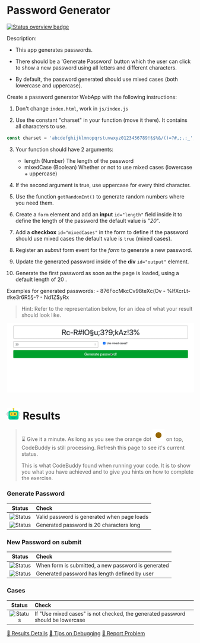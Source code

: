 # Password Generator
[![Status overview badge](../../blob/badges/.github/badges/main/badge.svg)](#-results)


Description:

- This app generates passwords.

- There should be a 'Generate Password' button which the user can click to show a new password using all letters and different characters.

- By default, the password generated should use mixed cases (both lowercase and uppercase).

Create a password generator WebApp with the following instructions:

1. Don't change `index.html`, work in `js/index.js`

2. Use the constant "charset" in your function (move it there). It contains all characters to use.

```javascript
const charset = 'abcdefghijklmnopqrstuvwxyz0123456789!§$%&/()=?#,;.:_';
```

3. Your function should have 2 arguments:

   - length (Number) The length of the password
   - mixedCase (Boolean) Whether or not to use mixed cases (lowercase + uppercase)

4. If the second argument is true, use uppercase for every third character.

5. Use the function `getRandomInt()` to generate random numbers where you need them.

6. Create a `form` element and add an **input** `id="length"` field inside it to define the length of the password the default value is "*20*".

7. Add a **checkbox** `id="mixedCases"` in the form to define if the password should use mixed cases the default value is `true` (mixed cases).

8. Register an *submit* form event for the *form* to generate a new password.

9. Update the generated password inside of the **div** `id="output"` element.

10. Generate the first password as soon as the page is loaded, using a default length of 20 .

Examples for generated passwords: - 876FocMkcCv98teXc(Ov - %lfXcrLt-#ke3r6R5§-? - Nd1Z\$yRx

> Hint: Refer to the representation below, for an idea of what your result should look like.

![demo](demo.gif)

[//]: # (autograding info start)
# <img src="https://github.com/DCI-EdTech/autograding-setup/raw/main/assets/bot-large.svg" alt="" data-canonical-src="https://github.com/DCI-EdTech/autograding-setup/raw/main/assets/bot-large.svg" height="31" /> Results
> ⌛ Give it a minute. As long as you see the orange dot ![processing](https://raw.githubusercontent.com/DCI-EdTech/autograding-setup/main/assets/processing.svg) on top, CodeBuddy is still processing. Refresh this page to see it's current status.
>
> This is what CodeBuddy found when running your code. It is to show you what you have achieved and to give you hints on how to complete the exercise.


### Generate Password

|                 Status                  | Check                                                                                    |
| :-------------------------------------: | :--------------------------------------------------------------------------------------- |
| ![Status](../../blob/badges/.github/badges/main/status0.svg) | Valid password is generated when page loads |
| ![Status](../../blob/badges/.github/badges/main/status1.svg) | Generated password is 20 characters long |

### New Password on submit

|                 Status                  | Check                                                                                    |
| :-------------------------------------: | :--------------------------------------------------------------------------------------- |
| ![Status](../../blob/badges/.github/badges/main/status2.svg) | When form is submitted, a new password is generated |
| ![Status](../../blob/badges/.github/badges/main/status3.svg) | Generated password has length defined by user |

### Cases

|                 Status                  | Check                                                                                    |
| :-------------------------------------: | :--------------------------------------------------------------------------------------- |
| ![Status](../../blob/badges/.github/badges/main/status4.svg) | If "Use mixed cases" is not checked, the generated password should be lowercase |



[🔬 Results Details](../../actions)
[🐞 Tips on Debugging](https://github.com/DCI-EdTech/autograding-setup/wiki/How-to-work-with-CodeBuddy)
[📢 Report Problem](https://docs.google.com/forms/d/e/1FAIpQLSfS8wPh6bCMTLF2wmjiE5_UhPiOEnubEwwPLN_M8zTCjx5qbg/viewform?usp=pp_url&entry.652569746=Browser-PasswordGenerator)


[//]: # (autograding info end)